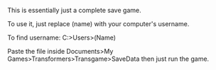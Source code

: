 This is essentially just a complete save game.

To use it, just replace (name) with your computer's username.

To find username:
C:>Users>(Name)

Paste the file inside Documents>My Games>Transformers>Transgame>SaveData then just run the game.

